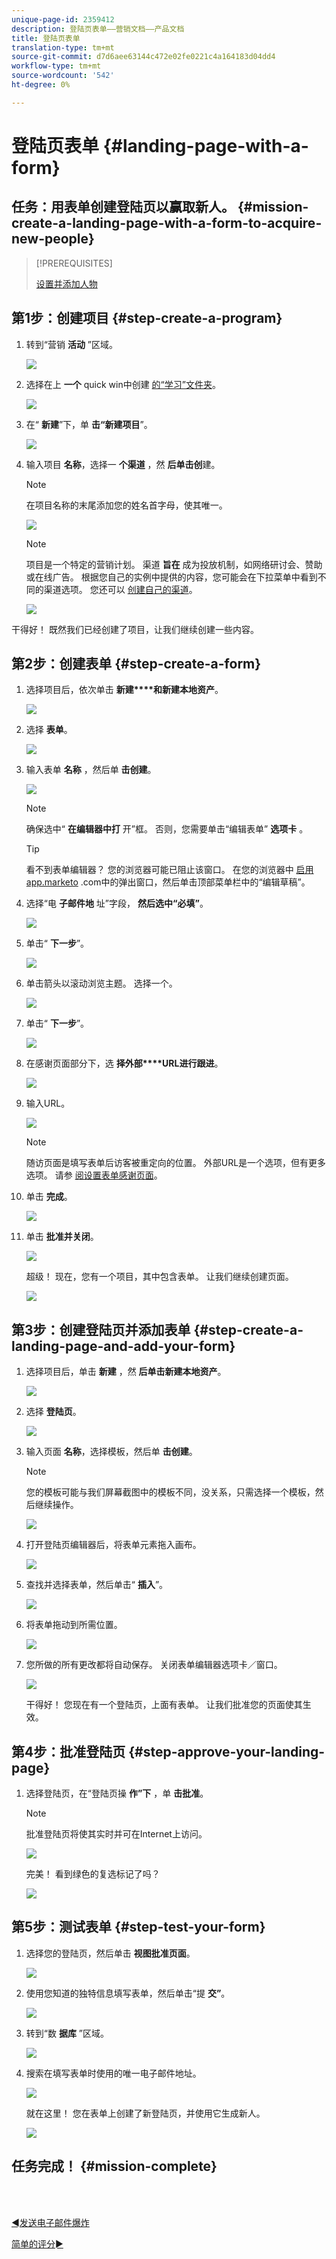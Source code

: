 ```yaml
---
unique-page-id: 2359412
description: 登陆页表单——营销文档——产品文档
title: 登陆页表单
translation-type: tm+mt
source-git-commit: d7d6aee63144c472e02fe0221c4a164183d04dd4
workflow-type: tm+mt
source-wordcount: '542'
ht-degree: 0%

---
```



# 登陆页表单 {#landing-page-with-a-form}

## 任务：用表单创建登陆页以赢取新人。 {#mission-create-a-landing-page-with-a-form-to-acquire-new-people}

>[!PREREQUISITES]
>
>[设置并添加人物](/help/marketo/getting-started/quick-wins/get-set-up-and-add-a-person.md)

## 第1步：创建项目 {#step-create-a-program}

1. 转到“营销 **活动** ”区域。

   ![](assets/ma.png)

1. 选择在上 **一个** quick win中创建 [的“学习”文件夹](/help/marketo/getting-started/quick-wins/send-an-email.md)。

   ![](assets/image2014-9-8-17-3a45-3a34.png)

1. 在“ **新建**”下，单 **击“新建项目**”。

   ![](assets/image2014-9-8-17-3a45-3a49.png)

1. 输入项目 **名称**，选择一 **个渠道** ，然 **后单击创**&#x200B;建。

   >[!NOTE]
   >
   >在项目名称的末尾添加您的姓名首字母，使其唯一。

   ![](assets/image2014-9-8-17-3a46-3a28.png)

   >[!NOTE]
   >
   >项目是一个特定的营销计划。 渠道 **旨在** 成为投放机制，如网络研讨会、赞助或在线广告。 根据您自己的实例中提供的内容，您可能会在下拉菜单中看到不同的渠道选项。 您还可以 [创建自己的渠道](/help/marketo/product-docs/administration/tags/create-a-program-channel.md)。

   ![](assets/image2014-9-8-17-3a46-3a47.png)

干得好！ 既然我们已经创建了项目，让我们继续创建一些内容。

## 第2步：创建表单 {#step-create-a-form}

1. 选择项目后，依次单击 **新建****和新建本地资产**。

   ![](assets/image2014-9-24-11-3a4-3a29.png)

1. 选择 **表单**。

   ![](assets/image2014-9-24-11-3a4-3a42.png)

1. 输入表单 **名称** ，然后单 **击创建**。

   ![](assets/image2014-9-24-11-3a5-3a0.png)

   >[!NOTE]
   >
   >确保选中“ **在编辑器中打** 开”框。 否则，您需要单击“编辑表单” **选项卡** 。

   >[!TIP]
   >
   >看不到表单编辑器？ 您的浏览器可能已阻止该窗口。 在您的浏览器中 [启用app.marketo](https://app.marketo.com/) .com中的弹出窗口，然后单击顶部菜单栏中的“编辑草稿”。

1. 选择“电 **子邮件地** 址”字段， **然后选中“必填”**。

   ![](assets/image2014-9-24-11-3a5-3a27.png)

1. 单击“ **下一步**”。

   ![](assets/image2014-9-24-11-3a5-3a44.png)

1. 单击箭头以滚动浏览主题。 选择一个。

   ![](assets/image2014-9-24-11-3a6-3a0.png)

1. 单击“ **下一步**”。

   ![](assets/image2014-9-24-11-3a6-3a19.png)

1. 在感谢页面部分下，选 **择外部****URL进行跟进**。

   ![](assets/image2014-9-24-11-3a6-3a35.png)

1. 输入URL。

   ![](assets/image2014-9-24-11-3a6-3a50.png)

   >[!NOTE]
   >
   >随访页面是填写表单后访客被重定向的位置。 外部URL是一个选项，但有更多选项。 请参 [阅设置表单感谢页面](/help/marketo/product-docs/demand-generation/forms/creating-a-form/set-a-form-thank-you-page.md)。

1. 单击 **完成**。

   ![](assets/image2014-9-24-11-3a7-3a3.png)

1. 单击 **批准并关闭**。

   ![](assets/image2014-9-24-11-3a7-3a15.png)

   超级！ 现在，您有一个项目，其中包含表单。 让我们继续创建页面。

   ![](assets/image2014-9-24-11-3a7-3a32.png)

## 第3步：创建登陆页并添加表单 {#step-create-a-landing-page-and-add-your-form}

1. 选择项目后，单击 **新建** ，然 **后单击新建本地资产**。

   ![](assets/image2014-9-24-11-3a7-3a51.png)

1. 选择 **登陆页**。

   ![](assets/image2014-9-24-11-3a8-3a5.png)

1. 输入页面 **名称**，选择模板，然后单 **击创建**。

   >[!NOTE]
   >
   >您的模板可能与我们屏幕截图中的模板不同，没关系，只需选择一个模板，然后继续操作。

   ![](assets/image2014-9-24-11-3a8-3a23.png)

1. 打开登陆页编辑器后，将表单元素拖入画布。

   ![](assets/twentyone.png)

1. 查找并选择表单，然后单击“ **插入**”。

   ![](assets/image2014-9-24-11-3a8-3a53.png)

1. 将表单拖动到所需位置。

   ![](assets/image2014-9-24-11-3a9-3a6.png)

1. 您所做的所有更改都将自动保存。 关闭表单编辑器选项卡／窗口。

   ![](assets/image2014-9-24-11-3a9-3a19.png)

   干得好！ 您现在有一个登陆页，上面有表单。 让我们批准您的页面使其生效。

## 第4步：批准登陆页 {#step-approve-your-landing-page}

1. 选择登陆页，在“登陆页操 **作”下** ，单 **击批准**。

   >[!NOTE]
   >
   >批准登陆页将使其实时并可在Internet上访问。

   ![](assets/image2014-9-24-11-3a9-3a37.png)

   完美！ 看到绿色的复选标记了吗？

   ![](assets/image2014-9-24-11-3a9-3a53.png)

## 第5步：测试表单 {#step-test-your-form}

1. 选择您的登陆页，然后单击 **视图批准页面**。

   ![](assets/image2014-9-24-11-3a10-3a9.png)

1. 使用您知道的独特信息填写表单，然后单击“提 **交”**。

   ![](assets/image2014-9-24-11-3a10-3a23.png)

1. 转到“数 **据库** ”区域。

   ![](assets/db-1.png)

1. 搜索在填写表单时使用的唯一电子邮件地址。

   ![](assets/30.png)

   就在这里！ 您在表单上创建了新登陆页，并使用它生成新人。

   ![](assets/thirty-one.png)

## 任务完成！ {#mission-complete}

<br> 

[◄发送电子邮件爆炸](/help/marketo/getting-started/quick-wins/send-an-email.md)

[简单的评分►](/help/marketo/getting-started/quick-wins/simple-scoring.md)
